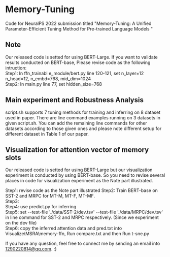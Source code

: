 # Memory-Tuning
Code for NeuralPS 2022 submission titled "Memory-Tuning: A Unified Parameter-Efficient Tuning Method for Pre-trained Language Models "


## Note  
Our released code is setted for using BERT-Large. If you want to validate results conducted on  BERT-base,  Please revise code as the following intruction:  
Step1: In ffn_trainabl e_module/bert.py  line 120-121,   set  n_layer=12 n_head=12,  n_embd=768, mid_dim=1024   
Step2: In main.py line 77, set hidden_size=768  


## Main experiment and Robustness Analysis  

script.sh supports 7 tuning methods  for training and  inferring on 8 dataset used in paper.
There are  line command examples running on 3  datasets  in given script.sh. You can add the remaining
line commands for other datasets according to those given ones and please note different setup for different dataset in Table 1 of our paper.
 

## Visualization for attention vector  of  memory slots  

Our released code is setted for using BERT-Large but our visualization experiment is conducted  by using BERT-base. So you need to revise several
places in code for visualization experiment as the Note part illustrated.  

Step1: revise code as  the Note part  illustrated
Step2: Train  BERT-base  on  SST-2 and MRPC  for  MT-M, MT-F, MT-MF.  
Step3:   
Step4: use  predict.py  for inferring  
Step5:  set   --test-file './data/SST-2/dev.tsv'    --test-file './data/MRPC/dev.tsv'  in line command for SST-2 and MRPC respectively.  (Since we experiment on  the dev file)  
Step6: copy the inferred attention data and  pred.txt  into Visualize\MSRA\memory-ffn,  Run compare.txt and then Run t-sne.py  

 
If you have any question,  feel free to connect me by sending an email into 1290220814@qq.com.  :)


